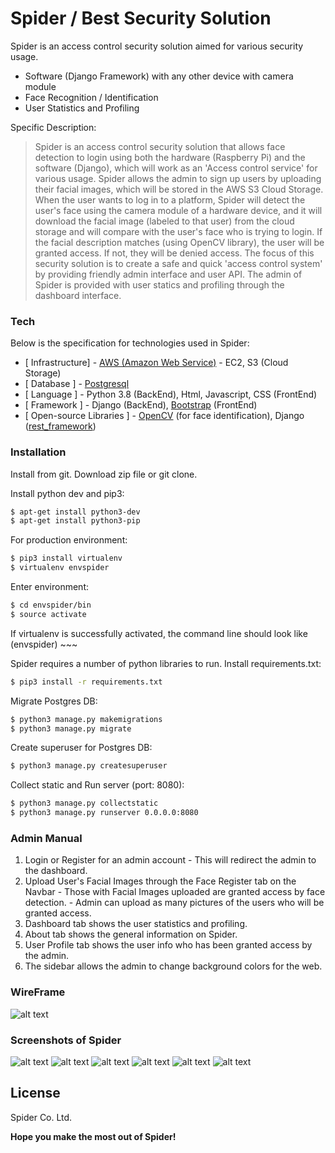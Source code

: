 # Spider / Best Security Solution



Spider is an access control security solution aimed for various security usage.

  - Software (Django Framework) with any other device with camera module
  - Face Recognition / Identification
  - User Statistics and Profiling

Specific Description:
> Spider is an access control security solution that allows face detection to login using both the hardware (Raspberry Pi) and the software (Django), which will work as an 'Access control service' for various usage. Spider allows the admin to sign up users by uploading their facial images, which will be stored in the AWS S3 Cloud Storage. When the user wants to log in to a platform, Spider will detect the user's face using the camera module of a hardware device, and it will download the facial image (labeled to that user) from the cloud storage and will compare with the user's face who is trying to login. If the facial description matches (using OpenCV library), the user will be granted access. If not, they will be denied access. The focus of this security solution is to create a safe and quick 'access control system' by providing friendly admin interface and user API. The admin of Spider is provided with user statics and profiling through the dashboard interface. 

### Tech

Below is the specification for technologies used in Spider:

* [ Infrastructure] - [AWS (Amazon Web Service)] - EC2, S3 (Cloud Storage)
* [ Database ] - [Postgresql]
* [ Language ] - Python 3.8 (BackEnd), Html, Javascript, CSS (FrontEnd)
* [ Framework ] - Django (BackEnd), [Bootstrap] (FrontEnd)
* [ Open-source Libraries ] - [OpenCV] (for face identification), Django ([rest_framework]) 


### Installation

Install from git. Download zip file or git clone.

Install python dev and pip3:
```sh
$ apt-get install python3-dev
$ apt-get install python3-pip
```

For production environment:
```sh
$ pip3 install virtualenv
$ virtualenv envspider
```

Enter environment:
```sh
$ cd envspider/bin
$ source activate
```
If virtualenv is successfully activated, the command line should look like (envspider) ~~~

Spider requires a number of python libraries to run. Install requirements.txt:
```sh
$ pip3 install -r requirements.txt
```

Migrate Postgres DB:
```sh
$ python3 manage.py makemigrations
$ python3 manage.py migrate
```

Create superuser for Postgres DB:
```sh
$ python3 manage.py createsuperuser
```

Collect static and Run server (port: 8080):
```sh
$ python3 manage.py collectstatic
$ python3 manage.py runserver 0.0.0.0:8080
```


### Admin Manual
1. Login or Register for an admin account
        - This will redirect the admin to the dashboard.
2. Upload User's Facial Images through the Face Register tab on the Navbar
        - Those with Facial Images uploaded are granted access by face detection.
        - Admin can upload as many pictures of the users who will be granted access.
3. Dashboard tab shows the user statistics and profiling.
4. About tab shows the general information on Spider.
5. User Profile tab shows the user info who has been granted access by the admin.
6. The sidebar allows the admin to change background colors for the web.


### WireFrame
![alt text](https://github.com/yongincho/spider/blob/main/extra/Spider_webdesign.png)


### Screenshots of Spider
![alt text](https://github.com/yongincho/spider/blob/main/extra/Spider_screenshot1.png)
![alt text](https://github.com/yongincho/spider/blob/main/extra/Spider_screenshot2.png)
![alt text](https://github.com/yongincho/spider/blob/main/extra/Spider_screenshot3.png)
![alt text](https://github.com/yongincho/spider/blob/main/extra/Spider_screenshot4.png)
![alt text](https://github.com/yongincho/spider/blob/main/extra/Spider_screenshot5.png)
![alt text](https://github.com/yongincho/spider/blob/main/extra/Spider_screenshot6.png)


License
----

Spider Co. Ltd.


**Hope you make the most out of Spider!**

[//]: # (These are reference links)


   [AWS (Amazon Web Service)]: <https://aws.amazon.com/>
   [Postgresql]: <https://www.postgresql.org/>
   [Bootstrap]: <https://getbootstrap.com/docs/5.0/getting-started/introduction/>
   [OpenCV]: <https://opencv.org/>
   [rest_framework]: <https://www.django-rest-framework.org/>
